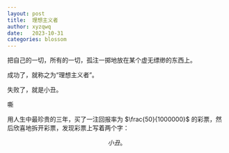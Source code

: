 ```yaml
---
layout: post
title:  理想主义者
author: xyzqwq
date:   2023-10-31
categories: blossom
---
```


把自己的一切，所有的一切，孤注一掷地放在某个虚无缥缈的东西上。

成功了，就称之为“理想主义者”。

失败了，就是小丑。

嘶

用人生中最珍贵的三年，买了一注回报率为 $\frac{50}{1000000}$ 的彩票，然后欣喜地拆开彩票，发现彩票上写着两个字：

$$小丑。$$